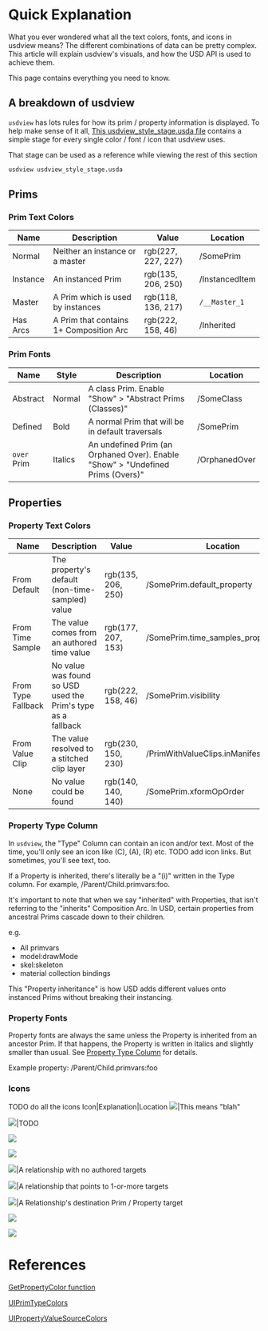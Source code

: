 # Quick Explanation
What you ever wondered what all the text colors, fonts, and icons in
usdview means? The different combinations of data can be pretty complex.
This article will explain usdview's visuals, and how the USD API is used
to achieve them.

This page contains everything you need to know.


## A breakdown of usdview
`usdview` has lots rules for how its prim / property information is
displayed. To help make sense of it all, [This usdview_style_stage.usda
file](usdview_style_stage.usda) contains a simple stage for every single
color / font / icon that usdview uses.

That stage can be used as a reference while viewing the rest of this section

```bash
usdview usdview_style_stage.usda
```

## Prims
### Prim Text Colors

|   Name   |               Description               |       Value        |    Location    |
|----------|-----------------------------------------|--------------------|----------------|
| Normal   | Neither an instance or a master         | rgb(227, 227, 227) | /SomePrim      |
| Instance | An instanced Prim                       | rgb(135, 206, 250) | /InstancedItem |
| Master   | A Prim which is used by instances       | rgb(118, 136, 217) | `/__Master_1`  |
| Has Arcs | A Prim that contains 1+ Composition Arc | rgb(222, 158, 46)  | /Inherited     |



### Prim Fonts

|    Name     |  Style  |                                   Description                                   |   Location    |
|-------------|---------|---------------------------------------------------------------------------------|---------------|
| Abstract    | Normal  | A class Prim. Enable "Show" > "Abstract Prims (Classes)"                        | /SomeClass    |
| Defined     | Bold    | A normal Prim that will be in default traversals                                | /SomePrim     |
| `over` Prim | Italics | An undefined Prim (an Orphaned Over). Enable "Show" > "Undefined Prims (Overs)" | /OrphanedOver |



## Properties
### Property Text Colors

|        Name        |                         Description                          |       Value        |                Location                 |
|--------------------|--------------------------------------------------------------|--------------------|-----------------------------------------|
| From Default       | The property's default (non-time-sampled) value              | rgb(135, 206, 250) | /SomePrim.default_property              |
| From Time Sample   | The value comes from an authored time value                  | rgb(177, 207, 153) | /SomePrim.time_samples_property         |
| From Type Fallback | No value was found so USD used the Prim's type as a fallback | rgb(222, 158, 46)  | /SomePrim.visibility                    |
| From Value Clip    | The value resolved to a stitched clip layer                  | rgb(230, 150, 230) | /PrimWithValueClips.inManifestAndInClip |
| None               | No value could be found                                      | rgb(140, 140, 140) | /SomePrim.xformOpOrder                  |


### Property Type Column
In `usdview`, the "Type" Column can contain an icon and/or text. Most of
the time, you'll only see an icon like (C), (A), (R) etc. TODO add icon
links. But sometimes, you'll see text, too.

If a Property is inherited, there's literally be a "(i)" written in the
Type column. For example, /Parent/Child.primvars:foo.

It's important to note that when we say "inherited" with Properties,
that isn't referring to the "inherits" Composition Arc. In USD, certain
properties from ancestral Prims cascade down to their children.

e.g.
 - All primvars
 - model:drawMode
 - skel:skeleton
 - material collection bindings

This "Property inheritance" is how USD adds different values onto
instanced Prims without breaking their instancing.


### Property Fonts
Property fonts are always the same unless the Property is inherited from
an ancestor Prim. If that happens, the Property is written in Italics and slightly
smaller than usual.
See [Property Type Column](#Property-Type-Column) for details.

Example property: /Parent/Child.primvars:foo


### Icons
TODO do all the icons
Icon|Explanation|Location
![](https://github.com/PixarAnimationStudios/USD/blob/32ca7df94c83ae19e6fd38f7928d07f0e4cf5040/pxr/usdImaging/lib/usdviewq/icons/usd-cmp-icon.png)|This means "blah"


![](https://github.com/PixarAnimationStudios/USD/blob/32ca7df94c83ae19e6fd38f7928d07f0e4cf5040/pxr/usdImaging/lib/usdviewq/icons/usd-conn-icon.png)|TODO

![](https://github.com/PixarAnimationStudios/USD/blob/32ca7df94c83ae19e6fd38f7928d07f0e4cf5040/pxr/usdImaging/lib/usdviewq/icons/usd-attr-plain-icon.png)

![](https://github.com/PixarAnimationStudios/USD/blob/32ca7df94c83ae19e6fd38f7928d07f0e4cf5040/pxr/usdImaging/lib/usdviewq/icons/usd-attr-with-conn-icon.png)

![](https://github.com/PixarAnimationStudios/USD/blob/32ca7df94c83ae19e6fd38f7928d07f0e4cf5040/pxr/usdImaging/lib/usdviewq/icons/usd-rel-plain-icon.png)|A relationship with no authored targets

![](https://github.com/PixarAnimationStudios/USD/blob/32ca7df94c83ae19e6fd38f7928d07f0e4cf5040/pxr/usdImaging/lib/usdviewq/icons/usd-rel-with-target-icon.png)|A relationship that points to 1-or-more targets

![](https://github.com/PixarAnimationStudios/USD/blob/32ca7df94c83ae19e6fd38f7928d07f0e4cf5040/pxr/usdImaging/lib/usdviewq/icons/usd-target-icon.png)|A Relationship's destination Prim / Property target

![](https://github.com/PixarAnimationStudios/USD/blob/32ca7df94c83ae19e6fd38f7928d07f0e4cf5040/pxr/usdImaging/lib/usdviewq/icons/usd-conn-icon.png)

![](https://github.com/PixarAnimationStudios/USD/blob/32ca7df94c83ae19e6fd38f7928d07f0e4cf5040/pxr/usdImaging/lib/usdviewq/icons/usd-cmp-icon.png)


# References

[GetPropertyColor function](https://github.com/PixarAnimationStudios/USD/blob/32ca7df94c83ae19e6fd38f7928d07f0e4cf5040/pxr/usdImaging/lib/usdviewq/common.py#L284-L299)

[UIPrimTypeColors](https://github.com/PixarAnimationStudios/USD/blob/32ca7df94c83ae19e6fd38f7928d07f0e4cf5040/pxr/usdImaging/lib/usdviewq/common.py#L50-L54)

[UIPropertyValueSourceColors](https://github.com/PixarAnimationStudios/USD/blob/32ca7df94c83ae19e6fd38f7928d07f0e4cf5040/pxr/usdImaging/lib/usdviewq/common.py#L56-L61)
